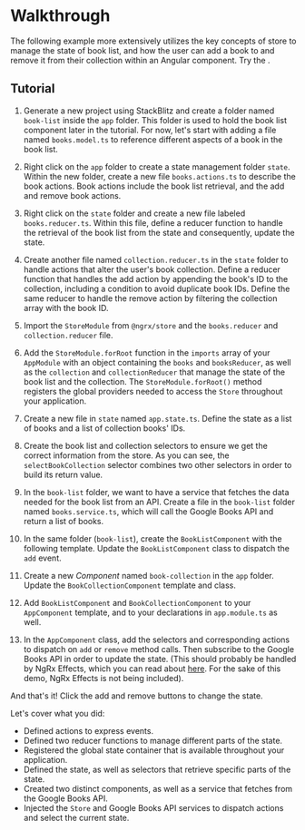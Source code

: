 # Walkthrough

The following example more extensively utilizes the key concepts of store to manage the state of book list, and how the user can add a book to and remove it from their collection within an Angular component. Try the <live-example name="store-walkthrough" noDownload></live-example>.

## Tutorial

1.  Generate a new project using StackBlitz <live-example name="ngrx-start" noDownload></live-example> and create a folder named `book-list` inside the `app` folder. This folder is used to hold the book list component later in the tutorial. For now, let's start with adding a file named `books.model.ts` to reference different aspects of a book in the book list.

<code-example header="src/app/book-list/books.model.ts" path="store-walkthrough/src/app/book-list/books.model.ts">
</code-example>

2.  Right click on the `app` folder to create a state management folder `state`. Within the new folder, create a new file `books.actions.ts` to describe the book actions. Book actions include the book list retrieval, and the add and remove book actions.

<code-example header="src/app/state/books.actions.ts" path="store-walkthrough/src/app/state/books.actions.ts">
</code-example>

3.  Right click on the `state` folder and create a new file labeled `books.reducer.ts`. Within this file, define a reducer function to handle the retrieval of the book list from the state and consequently, update the state.

<code-example header="src/app/state/books.reducer.ts" path="store-walkthrough/src/app/state/books.reducer.ts">
</code-example>

4. Create another file named `collection.reducer.ts` in the `state` folder to handle actions that alter the user's book collection. Define a reducer function that handles the add action by appending the book's ID to the collection, including a condition to avoid duplicate book IDs. Define the same reducer to handle the remove action by filtering the collection array with the book ID.

<code-example header="src/app/state/collection.reducer.ts" path="store-walkthrough/src/app/state/collection.reducer.ts">
</code-example>

5.  Import the `StoreModule` from `@ngrx/store` and the `books.reducer` and `collection.reducer` file.

<code-example header="src/app/app.module.ts (imports)" path="store-walkthrough/src/app/app.module.ts" region="imports">
</code-example>

6.  Add the `StoreModule.forRoot` function in the `imports` array of your `AppModule` with an object containing the `books` and `booksReducer`, as well as the `collection` and `collectionReducer` that manage the state of the book list and the collection. The `StoreModule.forRoot()` method registers the global providers needed to access the `Store` throughout your application.

<code-example header="src/app/app.module.ts (StoreModule)" path="store-walkthrough/src/app/app.module.1.ts">
</code-example>

7. Create a new file in `state` named `app.state.ts`. Define the state as a list of books and a list of collection books' IDs. 

<code-example header="src/app/state/app.state.ts" path="store-walkthrough/src/app/state/app.state.ts">
</code-example>

8. Create the book list and collection selectors to ensure we get the correct information from the store. As you can see, the `selectBookCollection`  selector combines two other selectors in order to build its return value.

<code-example header="src/app/state/books.selectors.ts" path="store-walkthrough/src/app/state/books.selectors.ts">
</code-example>


9. In the `book-list` folder, we want to have a service that fetches the data needed for the book list from an API. Create a file in the `book-list` folder named `books.service.ts`, which will call the Google Books API and return a list of books.

<code-example header="src/app/book-list/books.service.ts" path="store-walkthrough/src/app/book-list/books.service.ts">
</code-example>

10. In the same folder (`book-list`), create the `BookListComponent` with the following template. Update the `BookListComponent` class to dispatch the `add` event.

<code-example header="src/app/book-list/book-list.component.html" path="store-walkthrough/src/app/book-list/book-list.component.html">
</code-example>

<code-example header="src/app/book-list/book-list.component.ts" path="store-walkthrough/src/app/book-list/book-list.component.ts">
</code-example>

11. Create a new _Component_ named `book-collection` in the `app` folder. Update the `BookCollectionComponent` template and class.

<code-example header="src/app/book-collection/book-collection.component.html" path="store-walkthrough/src/app/book-collection/book-collection.component.html">
</code-example>

<code-example header="src/app/book-collection/book-collection.component.ts" path="store-walkthrough/src/app/book-collection/book-collection.component.ts">
</code-example>

12.  Add `BookListComponent` and `BookCollectionComponent` to your `AppComponent` template, and to your declarations in `app.module.ts` as well. 

<code-example header="src/app/app.component.html (Components)" path="store-walkthrough/src/app/app.component.html" region="components">
</code-example>

<code-example header="src/app/app.module.ts" path="store-walkthrough/src/app/app.module.ts" region="declareComponents">
</code-example>

13. In the `AppComponent` class, add the selectors and corresponding actions to dispatch on `add` or `remove` method calls. Then subscribe to the Google Books API in order to update the state. (This should probably be handled by NgRx Effects, which you can read about [here](guide/effects). For the sake of this demo, NgRx Effects is not being included).

<code-example header="src/app/app.component.ts" path="store-walkthrough/src/app/app.component.ts">
</code-example>

And that's it! Click the add and remove buttons to change the state.

Let's cover what you did:

- Defined actions to express events.
- Defined two reducer functions to manage different parts of the state.
- Registered the global state container that is available throughout your application.
- Defined the state, as well as selectors that retrieve specific parts of the state.
- Created two distinct components, as well as a service that fetches from the Google Books API. 
- Injected the `Store` and Google Books API services to dispatch actions and select the current state.

